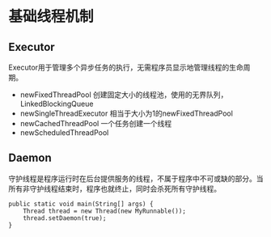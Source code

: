 # 基础线程机制
## Executor
Executor用于管理多个异步任务的执行，无需程序员显示地管理线程的生命周期。
* newFixedThreadPool 创建固定大小的线程池，使用的无界队列，LinkedBlockingQueue
* newSingleThreadExecutor 相当于大小为1的newFixedThreadPool 
* newCachedThreadPool 一个任务创建一个线程
* newScheduledThreadPool

## Daemon
守护线程是程序运行时在后台提供服务的线程，不属于程序中不可或缺的部分。当所有非守护线程结束时，程序也就终止，同时会杀死所有守护线程。
```
public static void main(String[] args) {
    Thread thread = new Thread(new MyRunnable());
    thread.setDaemon(true);
}
```